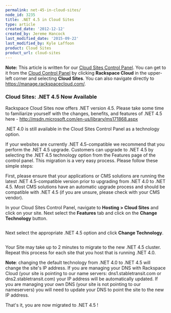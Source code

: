 ```yaml
---
permalink: net-45-in-cloud-sites/
node_id: 3235
title: .NET 4.5 in Cloud Sites
type: article
created_date: '2012-12-12'
created_by: Jereme Hancock
last_modified_date: '2015-09-22'
last_modified_by: Kyle Laffoon
product: Cloud Sites
product_url: cloud-sites
---
```


**Note:** This article is written for our [Cloud Sites Control Panel](https://manage.rackspacecloud.com/). You can get to it from the [Cloud Control Panel](https://mycloud.rackspace.com) by clicking **Rackspace Cloud** in the upper-left corner and selecting **Cloud Sites**. You can also navigate directly to <https://manage.rackspacecloud.com/>.

### Cloud Sites: .NET 4.5 Now Available

Rackspace Cloud Sites now offers .NET version 4.5. Please take some time
to familiarize yourself with the changes, benefits, and features of .NET
4.5 here - <http://msdn.microsoft.com/en-us/library/ms171868.aspx>

.NET 4.0 is still available in the Cloud Sites Control Panel as a
technology option.

If your websites are currently .NET 4.5-compatible we recommend that you
perform the .NET 4.5 upgrade. Customers can upgrade to .NET 4.5 by
selecting the .NET 4.5 technology option from the Features page of the
control panel. This migration is a very easy process. Please follow
these simple steps:

First, please ensure that your applications or CMS solutions are running
the latest .NET 4.5-compatible version prior to upgrading from .NET 4.0
to .NET 4.5. Most CMS solutions have an automatic upgrade process and
should be compatible with .NET 4.5 (if you are unsure, please check with
your CMS vendor).

In your Cloud Sites Control Panel, navigate to **Hosting > Cloud
Sites** and click on your site.  Next select the **Features** tab and
click on the **Change Technology** button.

<img src="https://8026b2e3760e2433679c-fffceaebb8c6ee053c935e8915a3fbe7.ssl.cf2.rackcdn.com/field/image/Selection_001_0.png" alt="" />

Next select the appropriate .NET 4.5 option and click **Change
Technology**.

<img src="https://8026b2e3760e2433679c-fffceaebb8c6ee053c935e8915a3fbe7.ssl.cf2.rackcdn.com/Selection_003_0.png" alt="" />

Your Site may take up to 2 minutes to migrate to the new .NET 4.5
cluster.  Repeat this process for each site that you host that is
running .NET 4.0.

**Note**: changing the default technology from .NET 4.0 to .NET
4.5 will change the site's IP address. If you are managing your DNS with
Rackspace Cloud (your site is pointing to our name servers:
dns1.stabletransit.com or dns2.stabletransit.com) your IP address will
be automatically updated. If you are managing your own DNS (your site is
not pointing to our nameservers) you will need to update your DNS to
point the site to the new IP address.

That's it, you are now migrated to .NET 4.5 !
